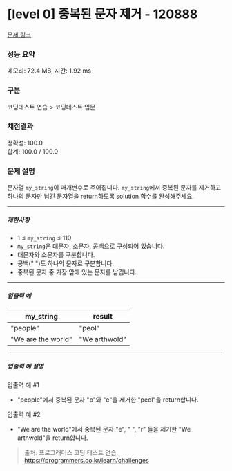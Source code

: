 # [level 0] 중복된 문자 제거 - 120888 

[문제 링크](https://school.programmers.co.kr/learn/courses/30/lessons/120888) 

### 성능 요약

메모리: 72.4 MB, 시간: 1.92 ms

### 구분

코딩테스트 연습 > 코딩테스트 입문

### 채점결과

정확성: 100.0<br/>합계: 100.0 / 100.0

### 문제 설명

<p>문자열 <code>my_string</code>이 매개변수로 주어집니다. <code>my_string</code>에서 중복된 문자를 제거하고 하나의 문자만 남긴 문자열을 return하도록 solution 함수를 완성해주세요.</p>

<hr>

<h5>제한사항</h5>

<ul>
<li>1 ≤ <code>my_string</code> ≤ 110</li>
<li><code>my_string</code>은 대문자, 소문자, 공백으로 구성되어 있습니다.</li>
<li>대문자와 소문자를 구분합니다.</li>
<li>공백(" ")도 하나의 문자로 구분합니다.</li>
<li>중복된 문자 중 가장 앞에 있는 문자를 남깁니다.</li>
</ul>

<hr>

<h5>입출력 예</h5>
<table class="table">
        <thead><tr>
<th>my_string</th>
<th>result</th>
</tr>
</thead>
        <tbody><tr>
<td>"people"</td>
<td>"peol"</td>
</tr>
<tr>
<td>"We are the world"</td>
<td>"We arthwold"</td>
</tr>
</tbody>
      </table>
<hr>

<h5>입출력 예 설명</h5>

<p>입출력 예 #1</p>

<ul>
<li>"people"에서 중복된 문자 "p"와 "e"을 제거한 "peol"을 return합니다.</li>
</ul>

<p>입출력 예 #2</p>

<ul>
<li>"We are the world"에서 중복된 문자 "e", " ", "r" 들을 제거한 "We arthwold"을 return합니다.</li>
</ul>


> 출처: 프로그래머스 코딩 테스트 연습, https://programmers.co.kr/learn/challenges
